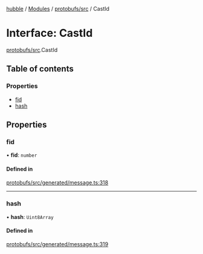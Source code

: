 [hubble](../README.md) / [Modules](../modules.md) / [protobufs/src](../modules/protobufs_src.md) / CastId

# Interface: CastId

[protobufs/src](../modules/protobufs_src.md).CastId

## Table of contents

### Properties

- [fid](protobufs_src.CastId.md#fid)
- [hash](protobufs_src.CastId.md#hash)

## Properties

### fid

• **fid**: `number`

#### Defined in

[protobufs/src/generated/message.ts:318](https://github.com/vinliao/hubble/blob/4e20c6c/packages/protobufs/src/generated/message.ts#L318)

___

### hash

• **hash**: `Uint8Array`

#### Defined in

[protobufs/src/generated/message.ts:319](https://github.com/vinliao/hubble/blob/4e20c6c/packages/protobufs/src/generated/message.ts#L319)
